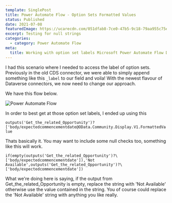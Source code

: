 ```yaml
---
template: SinglePost
title: Power Automate Flow - Option Sets Formatted Values
status: Published
date: 2021-07-08
featuredImage: https://ucarecdn.com/051dfab8-7ce0-47b5-9c18-79aa955c75ed/
excerpt: Testing for null strings
categories:
  - category: Power Automate Flow
meta:
  title: Working with option set labels Microsoft Power Automate Flow Dataverse
---
```

I had this scenario where I needed to access the label of option sets. Previously in the old CDS connector, we were able to simply append something like this `_label` to our field and voila! With the newest flavour of Dataverse connectors, we now need to change our approach.

We have this flow below. 

![Power Automate Flow](https://ucarecdn.com/79910bb6-8d74-4011-96d9-35b3920e891a/)

In order to best get at those option set labels, I ended up using this

```outputs('Get_the_related_Opportunity')?['body/expectedcommencementdate@OData.Community.Display.V1.FormattedValue```

Thats basically it. You may want to include some null checks too, something like this will work. 

```if(empty(outputs('Get_the_related_Opportunity')?\['body/expectedcommencementdate']),'Not Available',outputs('Get_the_related_Opportunity')?\['body/expectedcommencementdate'])```

What we're doing here is saying, if the output from Get_the_related_Opportunity is empty, replace the string with 'Not Available' otherwise use the value contained in the string. You of course could replace the 'Not Available' string with anything you like really. 